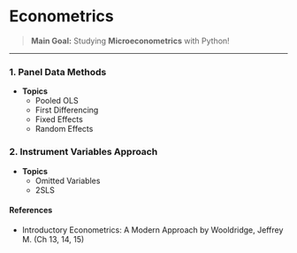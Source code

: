 # Econometrics
> **Main Goal:** Studying **Microeconometrics** with Python!

---

### 1. Panel Data Methods
- **Topics**
  + Pooled OLS
  + First Differencing
  + Fixed Effects
  + Random Effects

### 2. Instrument Variables Approach
- **Topics**
  + Omitted Variables
  + 2SLS
  
#### **References**
  + Introductory Econometrics: A Modern Approach by Wooldridge, Jeffrey M. (Ch 13, 14, 15)
